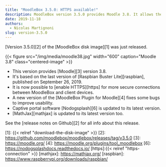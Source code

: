```yaml
---
title: "MoodleBox 3.5.0: HTTPS available!"
description: MoodleBox version 3.5.0 provides Moodle 3.8. It allows the activation of HTTPS and is based on the latest version of Raspbian.
date: 2019-11-18
authors:
  - Nicolas Martignoni
slug: version-3.5.0
---
```


[Version 3.5.0][2] of the [MoodleBox disk image][1] was just released.

{{< figure src="/img/media/moodle38.jpg" width="600" caption="Moodle 3.8" class="centered-image" >}}

  - This version provides [Moodle][3] version 3.8.
  - It's based on the last version of [Raspbian Buster Lite][raspbian], published on September 26, 2019.
  - It is now possible to [enable HTTPS][https] for more secure connections between MoodleBox and client devices.
  - A new version of the [MoodleBox Plugin for Moodle][4] fixes some bugs to improve usability.
  - Captive portal software [Nodogsplash][6] is updated to its latest version.
  - [MathJax][mathjax] is updated to its latest version too.

See the [release notes on Github][2] for all info about this release.

 [1]: {{< relref "download-the-disk-image" >}}
 [2]: https://github.com/moodlebox/moodlebox/releases/tag/v3.5.0
 [3]: https://moodle.org/
 [4]: https://moodle.org/plugins/tool_moodlebox
 [6]: https://nodogsplashdocs.readthedocs.io/
 [https]:{{< relref "https-connection" >}}
 [mathjax]: https://mathjax.org/
 [raspbian]: https://www.raspberrypi.org/downloads/raspbian/
